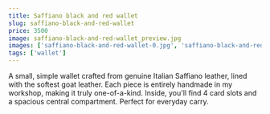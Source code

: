 ```yaml
---
title: Saffiano black and red wallet
slug: saffiano-black-and-red-wallet
price: 3500
image: saffiano-black-and-red-wallet_preview.jpg 
images: ['saffiano-black-and-red-wallet-0.jpg', 'saffiano-black-and-red-wallet-1.jpg', 'saffiano-black-and-red-wallet-2.jpg', 'saffiano-black-and-red-wallet-3.jpg', 'saffiano-black-and-red-wallet-4.jpg', 'saffiano-black-and-red-wallet-5.jpg', 'saffiano-black-and-red-wallet-6.jpg', 'saffiano-black-and-red-wallet-7.jpg', 'saffiano-black-and-red-wallet-8.jpg']
tags: ['wallet']
---
```


A small, simple wallet crafted from genuine Italian Saffiano leather, lined with the softest goat leather. Each piece is entirely handmade in my workshop, making it truly one-of-a-kind. Inside, you'll find 4 card slots and a spacious central compartment. Perfect for everyday carry.
